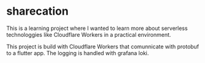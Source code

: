 # sharecation

This is a learning project where I wanted to learn more about serverless technologgies like Cloudflare Workers in a practical environment.  

This project is build with Cloudflare Workers that comunnicate with protobuf to a flutter app.
The logging is handled with grafana loki.
